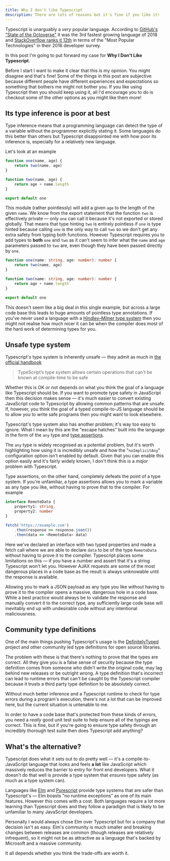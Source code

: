 ```yaml
---
title: Why I don't like Typescript
description: There are lots of reasons but it's fine if you like it!
---
```

Typescript is unarguably a _very_ popular language. According to [GitHub's "State of the Octoverse"](https://github.blog/2018-11-15-state-of-the-octoverse-top-programming-languages/) it was the 3rd fastest growing language of 2018 and [StackOverflow ranks it 12th](https://insights.stackoverflow.com/survey/2018#technology) in terms of the "Most Popular Technologies" in their 2018 developer survey.

In this post I'm going to put forward my case for **Why I Don't Like Typescript**.

Before I start I want to make it clear that this is my opinion. You might disagree and that's fine! Some of the things in this post are subjective because different people have different experiences and expectations so something that bothers me might not bother you. If you like using Typescript then you should keep using it, all I'd encourage you to do is checkout some of the other options as you might like them more!

## Its type inference is poor at best

Type inference means that a programming language can detect the type of a variable without the programmer explicitly stating it. Some languages do this better than others but Typescript disappointed me with how poor its inference is, especially for a relatively new language.

Let's look at an example

```js
function one(name, age) {
    return two(name, age)
}

function two(name, age) {
    return age + name.length
}

export default one
```

This module (rather pointlessly) will add a given `age` to the length of the given `name`. We know from the export statement that the function `two` is effectively private — only `one` can call it because it's not exported or stored globally. That means that type hinting `two` is entirely pointless if `one` is type hinted because calling `one` is the only way to call `two` so we don't get any extra safety from typing both functions. However Typescript requires you to add types to **both** `one` and `two` as it can't seem to infer what the `name` and `age` parameters passed to `two` are, even though they have been passed directly by `one`.

```typescript
function one(name: string, age: number): number {
    return two(name, age)
}

function two(name: string, age: number): number {
    return age + name.length
}

export default one
```

This doesn't seem like a big deal in this single example, but across a large code base this leads to huge amounts of pointless type annotations. If you've never used a language with a [Hindley–Milner type system](https://en.wikipedia.org/wiki/Hindley%E2%80%93Milner_type_system) then you might not realise how much nicer it can be when the compiler does most of the hard work of determining types for you.

## Unsafe type system

Typescript's type system is inherently unsafe — they admit as much in [the official handbook](https://www.typescriptlang.org/docs/handbook/type-compatibility.html#a-note-on-soundness)

> TypeScript’s type system allows certain operations that can't be known at compile-time to be safe

Whether this is OK or not depends on what you think the goal of a language like Typescript should be. If you want to promote type safety in JavaScript then this decision makes sense — it's much easier to convert existing JavaScript code to Typescript by allowing common patterns that are unsafe. If, however, you think the goal of a typed compile-to-JS language should be to allow you to write safe programs then you might want to look elsewhere.

Typescript's type system also has another problem; it's way too easy to ignore. What I mean by this are the "escape hatches" built into the language in the form of the `any` type and [type assertions](https://github.com/Microsoft/TypeScript/blob/master/doc/spec.md#416-type-assertions).

The `any` type is widely recognised as a potential problem, but it's worth highlighting how using it is incredibly unsafe and how the "`noImplicitAny`" configuration option isn't enabled by default. Given that you can enable this option easily and it's fairly widely known, I don't think this is a _major_ problem with Typescript.

Type assertions, on the other hand, completely defeats the point of a type system. If you're unfamiliar, a type assertions allows you to mark a variable as any type you like, without having to prove that to the compiler. For example

```typescript
interface RemoteData {
    property1: string,
    property2: number
}

fetch('https://example.com')
    .then(response => response.json())
    .then(data => <RemoteData> data)
```

Here we've declared an interface with two typed properties and made a fetch call where we are able to declare `data` to be of the type `RemoteData` without having to prove it to the compiler. Typescript places some limitations on this — if you have a number and assert that it's a string Typescript won't let you. However AJAX requests are some of the most dangerous places in a code base as the result is always unknowable until the response is available.

Allowing you to mark a JSON payload as any type you like without having to prove it to the compiler opens a massive, dangerous hole in a code base. While a best practice would always be to validate the response and manually convert it to the correct type, any sufficiently large code base will inevitably end up with undesirable code without any intentional maliciousness.

## Community type definitions

One of the main things pushing Typescript's usage is the [DefinitelyTyped](https://definitelytyped.org/) project and other community led type definitions for open source libraries.

The problem with these is that there's nothing to prove that the types are correct. All they give you is a false sense of security because the type definition comes from someone who didn't write the original code, may lag behind new releases or be outright wrong. A type definition that's incorrect can lead to runtime errors that can't be caught by the Typescript compiler because it trusts a third party type definition to be absolutely correct.

Without much better inference and a Typescript runtime to check for type errors during a program's execution, there's not a lot that can be improved here, but the current situation is untenable to me.

In order to have a code base that's protected from these kinds of errors, you need a _really_ good unit test suite to help ensure all of the typings are correct. This is fine, but if you're going to ensure type safety through an incredibly thorough test suite then does Typescript add anything?

## What's the alternative?

Typescript does what it sets out to do pretty well — it's a compile-to-JavaScript language that looks and feels **a lot** like JavaScript which massively reduces the barrier to entry for front end developers. What it doesn't do that well is provide a type system that _ensures_ type safety (as much as a type system can).

Languages like [Elm](https://elm-lang.org/) and [Purescript](http://www.purescript.org/) provide type systems that are safer than Typescript's — Elm boasts "no runtime exceptions" as one of its main features. However this comes with a cost. Both languages require a lot more learning than Typescript does and they follow a paradigm that is likely to be unfamiliar to many JavaScript developers.

Personally I would always chose Elm over Typescript but for a company that decision isn't as easy. Elm's community is much smaller and breaking changes between releases are common (though releases are relatively infrequent), so it might not be as attractive as a language that's backed by Microsoft and a massive community.

It all depends whether you think the trade-offs are worth it.
